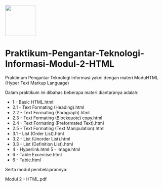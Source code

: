 <img src="https://upload.wikimedia.org/wikipedia/commons/thumb/6/61/HTML5_logo_and_wordmark.svg/512px-HTML5_logo_and_wordmark.svg.png" width="100" height="100"/>

# Praktikum-Pengantar-Teknologi-Informasi-Modul-2-HTML
Praktimum Pengantar Teknologi Informasi yakni dengan materi ModuHTML (Hyper Text Markup Language)

Dalam praktikum ini dibahas beberapa materi diantaranya adalah:

 - 1 - Basic HTML.html  
 - 2.1 - Text Formating (Heading).html
 - 2.2 - Text Formating (Paragraph).html
 - 2.3 - Text Formating (Blockquote) copy.html
 - 2.4 - Text Formating (Preformated Text).html
 - 2.5 - Text Formating (Text Manipulation).html
 - 3.1 - List (Order List).html
 - 3.2 - List (Unorder List).html
 - 3.3 - List (Definition List).html
 - 4 - Hyperlink.html 5 - Image.html
 - 6 - Table Excercise.html
 - 6 - Table.html

Serta modul pembelajarannya:

Modul 2 -  HTML.pdf